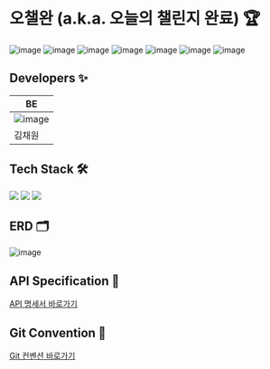 # 오챌완 (a.k.a. 오늘의 챌린지 완료) 🏆
![image](https://github.com/poten001/Ochaelwan-Server/assets/113420297/f1d9d507-24c0-4346-9bfb-cc1767ac3c7f)
![image](https://github.com/poten001/Ochaelwan-Server/assets/113420297/ae8db02a-34cc-4451-9f95-d20a69da606e)
![image](https://github.com/poten001/Ochaelwan-Server/assets/113420297/10136cd3-31c4-4e0b-9bd9-0eb99aa99ed6)
![image](https://github.com/poten001/Ochaelwan-Server/assets/113420297/125230e5-348a-47cb-bfb9-bc025c5ed71e)
![image](https://github.com/poten001/Ochaelwan-Server/assets/113420297/048c3355-53c7-4888-998e-d7551f0afc77)
![image](https://github.com/poten001/Ochaelwan-Server/assets/113420297/7728b0ea-89dd-4547-aa22-e4f14ad5cb14)
![image](https://github.com/poten001/Ochaelwan-Server/assets/113420297/1daf2b7c-d6b4-4e62-98c4-6174f3caef32)


## Developers ✨
| BE |
|----------|
|![image](https://github.com/poten001/Ochaelwan-Server/assets/113420297/87b6a50f-f67d-4d9e-aa88-c7561dcb3a1c)|
| 김채원 |



## Tech Stack 🛠️
<div>
  <img src="https://img.shields.io/badge/springboot-6DB33F?style=for-the-badge&logo=springboot&logoColor=white">
  <img src="https://img.shields.io/badge/springsecurity-6DB33F?style=for-the-badge&logo=springsecurity&logoColor=white">
  <img src="https://img.shields.io/badge/mysql-4479A1?style=for-the-badge&logo=mysql&logoColor=white">
</div>


## ERD 🗂️
![image](https://github.com/poten001/Ochaelwan-Server/assets/113420297/e5601de5-9cd7-4043-b14a-e9f5280d8021)


## API Specification :memo:
[API 명세서 바로가기](https://documenter.getpostman.com/view/32808461/2sA35EaNWv) <br>


## Git Convention 🔗
[Git 컨벤션 바로가기](https://www.notion.so/e1701d54e79340caa4e45a38e3267973) <br>
